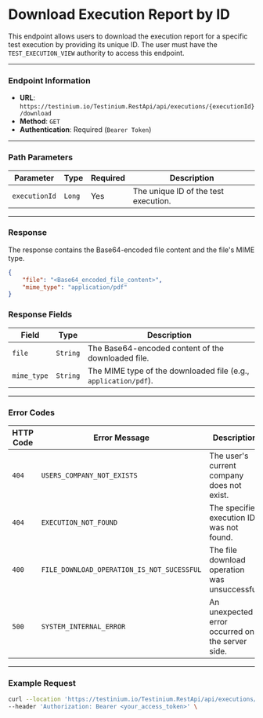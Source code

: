# Download Execution Report by ID

This endpoint allows users to download the execution report for a specific test execution by providing its unique ID. The user must have the `TEST_EXECUTION_VIEW` authority to access this endpoint.

***

### Endpoint Information

* **URL**: `https://testinium.io/Testinium.RestApi/api/executions/{executionId}/download`
* **Method**: `GET`
* **Authentication**: Required (`Bearer Token`)

***

### Path Parameters

| Parameter     | Type   | Required | Description                          |
| ------------- | ------ | -------- | ------------------------------------ |
| `executionId` | `Long` | Yes      | The unique ID of the test execution. |

***

### Response

The response contains the Base64-encoded file content and the file's MIME type.

```json
{
    "file": "<Base64_encoded_file_content>",
    "mime_type": "application/pdf"
}
```

### Response Fields

| Field       | Type     | Description                                                     |
| ----------- | -------- | --------------------------------------------------------------- |
| `file`      | `String` | The Base64-encoded content of the downloaded file.              |
| `mime_type` | `String` | The MIME type of the downloaded file (e.g., `application/pdf`). |

***

### Error Codes

| HTTP Code | Error Message                              | Description                                      |
| --------- | ------------------------------------------ | ------------------------------------------------ |
| `404`     | `USERS_COMPANY_NOT_EXISTS`                 | The user's current company does not exist.       |
| `404`     | `EXECUTION_NOT_FOUND`                      | The specified execution ID was not found.        |
| `400`     | `FILE_DOWNLOAD_OPERATION_IS_NOT_SUCESSFUL` | The file download operation was unsuccessful.    |
| `500`     | `SYSTEM_INTERNAL_ERROR`                    | An unexpected error occurred on the server side. |

***

### Example Request

```bash
curl --location 'https://testinium.io/Testinium.RestApi/api/executions/{executionId}/download' \
--header 'Authorization: Bearer <your_access_token>' \
```
